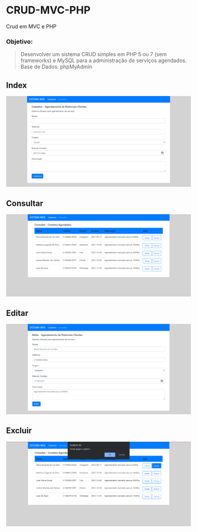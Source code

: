 # CRUD-MVC-PHP
Crud em MVC e PHP

### Objetivo: 
>Desenvolver um sistema CRUD simples em PHP 5 ou 7 (sem frameworks) e MySQL para a administração de serviços agendados.<br/>
>Base de Dados: phpMyAdmin

<h2>Index</h2>
<img src="img/index.png">
<h2>Consultar</h2>
<img src="img/consulta.png">
<h2>Editar</h2>
<img src="img/editar.png">
<h2>Excluir</h2>
<img src="img/excluir.png">
